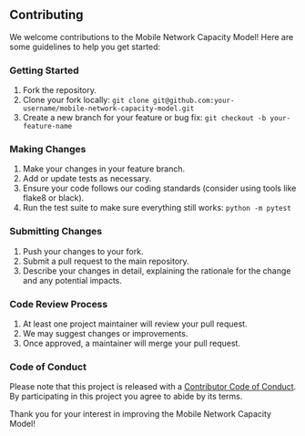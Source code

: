 ## Contributing

We welcome contributions to the Mobile Network Capacity Model! Here are some guidelines to help you get started:

### Getting Started

1. Fork the repository.
2. Clone your fork locally: `git clone git@github.com:your-username/mobile-network-capacity-model.git`
3. Create a new branch for your feature or bug fix: `git checkout -b your-feature-name`

### Making Changes

1. Make your changes in your feature branch.
2. Add or update tests as necessary.
3. Ensure your code follows our coding standards (consider using tools like flake8 or black).
4. Run the test suite to make sure everything still works: `python -m pytest`

### Submitting Changes

1. Push your changes to your fork.
2. Submit a pull request to the main repository.
3. Describe your changes in detail, explaining the rationale for the change and any potential impacts.

### Code Review Process

1. At least one project maintainer will review your pull request.
2. We may suggest changes or improvements.
3. Once approved, a maintainer will merge your pull request.

### Code of Conduct

Please note that this project is released with a [Contributor Code of Conduct](CODE_OF_CONDUCT.md). By participating in this project you agree to abide by its terms.

Thank you for your interest in improving the Mobile Network Capacity Model!